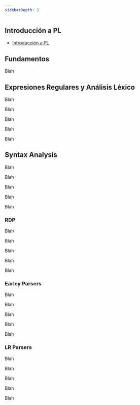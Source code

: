 ```yaml
---
sidebarDepth: 3
---
```


## Introducción a PL 

* [Introducción a PL](introduccion-a-pl)

## Fundamentos

Blah

## Expresiones Regulares y Análisis Léxico

Blah

Blah

Blah

Blah


Blah


## Syntax Analysis
Blah

Blah

Blah

Blah


Blah

### RDP
Blah

Blah

Blah

Blah


Blah

### Earley Parsers
Blah

Blah

Blah

Blah


Blah

### LR Parsers

Blah

Blah

Blah

Blah


Blah
